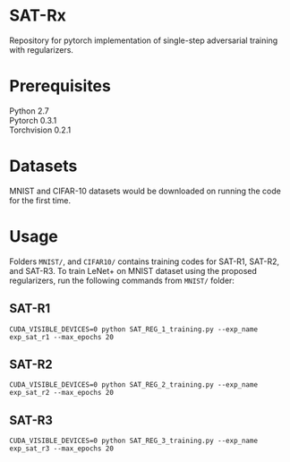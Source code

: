 # SAT-Rx
Repository for pytorch implementation of single-step adversarial training with regularizers.

# Prerequisites
Python 2.7  
Pytorch 0.3.1  
Torchvision 0.2.1

# Datasets
MNIST and CIFAR-10 datasets would be downloaded on running the code for the first time. 

# Usage
Folders `MNIST/`, and `CIFAR10/`  contains training codes for SAT-R1, SAT-R2, and SAT-R3. To train LeNet+ on MNIST dataset using the proposed regularizers, run the following commands from `MNIST/` folder:
## SAT-R1
`CUDA_VISIBLE_DEVICES=0 python SAT_REG_1_training.py --exp_name exp_sat_r1 --max_epochs 20`
## SAT-R2
`CUDA_VISIBLE_DEVICES=0 python SAT_REG_2_training.py --exp_name exp_sat_r2 --max_epochs 20` 
## SAT-R3
`CUDA_VISIBLE_DEVICES=0 python SAT_REG_3_training.py --exp_name exp_sat_r3 --max_epochs 20` 

